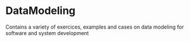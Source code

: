 # DataModeling
Contains a variety of exercices, examples and cases on data modeling for software and system development
